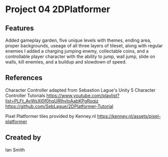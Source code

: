 # Project 04 2DPlatformer

## Features
Added gameplay garden, five unique levels with themes, ending area, proper backgrounds, useage of all three layers of tileset, along with regular enemies I added a charging jumping enemy, collectable coins, and a controllable player character with the ability to jump, wall jump, slide on walls, kill enemies, and a buildup and slowdown of speed.
## References

Character Controller adapted from Sebastion Lague's Unity 5 Character Controller Tutorials
https://www.youtube.com/playlist?list=PLFt_AvWsXl0f0hqURlhyIoAabKPgRsqjz
https://github.com/SebLague/2DPlatformer-Tutorial

Pixel Platformer tiles provided by Kenney.nl
https://kenney.nl/assets/pixel-platformer

## Created by
Ian Smith
